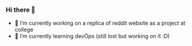 ### Hi there 👋

- 🔭 I’m currently working on a replica of reddit website as a project at college
- 🌱 I’m currently learning devOps (still lost but working on it :D)

<!--
**Amira764/Amira764** is a ✨ _special_ ✨ repository because its `README.md` (this file) appears on your GitHub profile.

Here are some ideas to get you started:

- 🔭 I’m currently working on ...
- 🌱 I’m currently learning ...
- 👯 I’m looking to collaborate on ...
- 🤔 I’m looking for help with ...
- 💬 Ask me about ...
- 📫 How to reach me: ...
- 😄 Pronouns: ...
- ⚡ Fun fact: ...
-->
